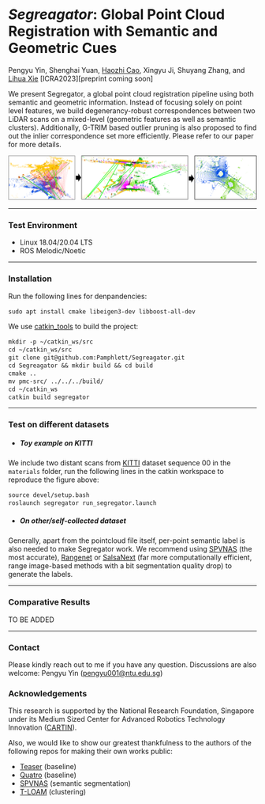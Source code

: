 # ***Segreagator***: Global Point Cloud Registration with Semantic and Geometric Cues

Pengyu Yin, Shenghai Yuan, [Haozhi Cao](https://www.researchgate.net/profile/Haozhi-Cao), Xingyu Ji, Shuyang Zhang, and [Lihua Xie](https://dr.ntu.edu.sg/cris/rp/rp00784)
[ICRA2023][preprint coming soon]

We present Segregator, a global point cloud registration pipeline using both semantic and geometric information. Instead of focusing solely on point level features, we build degenerancy-robust correspondences between two LiDAR scans on a mixed-level (geometric features as well as semantic clusters). Additionally, G-TRIM based outlier pruning is also proposed to find out the inlier correspondence set more efficiently. Please refer to our paper for more details.

![](assets/segregator_intro.png)

----

### Test Environment
* Linux 18.04/20.04 LTS
* ROS Melodic/Noetic

----

### Installation
Run the following lines for denpandencies:
```
sudo apt install cmake libeigen3-dev libboost-all-dev
```
We use [catkin_tools](https://catkin-tools.readthedocs.io/en/latest/) to build the project:
```
mkdir -p ~/catkin_ws/src
cd ~/catkin_ws/src
git clone git@github.com:Pamphlett/Segreagator.git
cd Segreagator && mkdir build && cd build
cmake ..
mv pmc-src/ ../../../build/
cd ~/catkin_ws
catkin build segregator 
```

----

### Test on different datasets
* ##### Toy example on KITTI
We include two distant scans from [KITTI](https://www.cvlibs.net/datasets/kitti/) dataset sequence 00 in the ```materials``` folder, run the following lines in the catkin workspace to reproduce the figure above:
```
source devel/setup.bash
roslaunch segregator run_segregator.launch
```
* ##### On other/self-collected dataset
Generally, apart from the pointcloud file itself, per-point semantic label is also needed to make Segregator work. We recommend using [SPVNAS](https://github.com/mit-han-lab/spvnas/blob/master/README.md#news) (the most accurate), [Rangenet](https://github.com/PRBonn/rangenet_lib) or [SalsaNext](https://github.com/TiagoCortinhal/SalsaNext) (far more computationally efficient, range image-based methods with a bit segmentation quality drop) to generate the labels.

----

### Comparative Results
TO BE ADDED

----

### Contact
Please kindly reach out to me if you have any question. Discussions are also welcome:
Pengyu Yin ([pengyu001@ntu.edu.sg]())

### Acknowledgements
This research is supported by the National Research Foundation, Singapore under its Medium Sized Center for Advanced Robotics Technology Innovation ([CARTIN](https://www.ntu.edu.sg/cartin)).

Also, we would like to show our greatest thankfulness to the authors of the following repos for making their own works public:
* [Teaser](https://github.com/MIT-SPARK/TEASER-plusplus) (baseline)
* [Quatro](https://github.com/url-kaist/Quatro) (baseline)
* [SPVNAS](https://github.com/mit-han-lab/spvnas) (semantic segmentation)
* [T-LOAM](https://github.com/zpw6106/tloam) (clustering) 